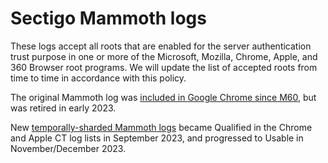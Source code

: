 # Sectigo Mammoth logs
These logs accept all roots that are enabled for the server authentication trust purpose in one or more of the Microsoft, Mozilla, Chrome, Apple, and 360 Browser root programs.
We will update the list of accepted roots from time to time in accordance with this policy.

The original Mammoth log was [included in Google Chrome since M60](https://bugs.chromium.org/p/chromium/issues/detail?id=703699), but was retired in early 2023.

New [temporally-sharded Mammoth logs](https://bugs.chromium.org/p/chromium/issues/detail?id=703699#c59) became Qualified in the Chrome and Apple CT log lists in September 2023, and progressed to Usable in November/December 2023.
